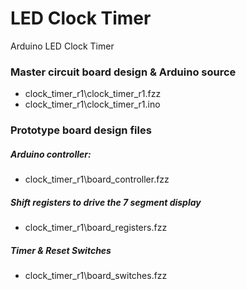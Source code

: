 # LED Clock Timer

Arduino LED Clock Timer

### Master circuit board design & Arduino source

 - clock_timer_r1\clock_timer_r1.fzz
 - clock_timer_r1\clock_timer_r1.ino

### Prototype board design files 

##### Arduino controller: 

 - clock_timer_r1\board_controller.fzz

##### Shift registers to drive the 7 segment display

 - clock_timer_r1\board_registers.fzz

##### Timer & Reset Switches

 - clock_timer_r1\board_switches.fzz




